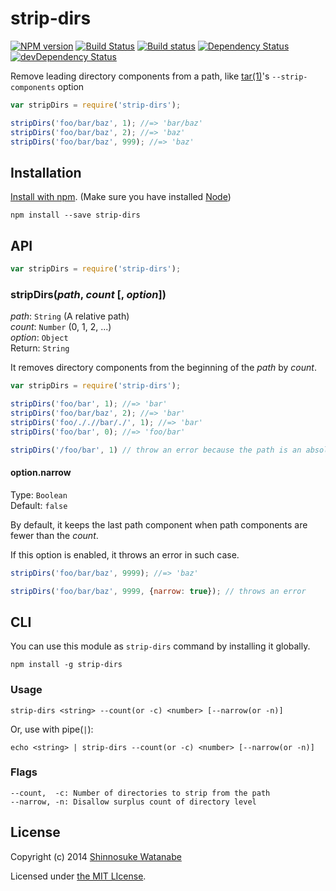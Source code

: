 # strip-dirs 

[![NPM version](https://badge.fury.io/js/strip-dirs.svg)](https://www.npmjs.org/package/strip-dirs)
[![Build Status](https://travis-ci.org/shinnn/node-strip-dirs.svg?branch=master)](https://travis-ci.org/shinnn/node-strip-dirs)
[![Build status](https://ci.appveyor.com/api/projects/status/pr5edbtg59f6xfgn)](https://ci.appveyor.com/project/ShinnosukeWatanabe/node-strip-dirs)
[![Dependency Status](https://david-dm.org/shinnn/node-strip-dirs.svg)](https://david-dm.org/shinnn/node-strip-dirs)
[![devDependency Status](https://david-dm.org/shinnn/node-strip-dirs/dev-status.svg)](https://david-dm.org/shinnn/node-strip-dirs#info=devDependencies)

Remove leading directory components from a path, like [tar(1)](http://linuxcommand.org/man_pages/tar1.html)'s `--strip-components` option

```javascript
var stripDirs = require('strip-dirs');

stripDirs('foo/bar/baz', 1); //=> 'bar/baz'
stripDirs('foo/bar/baz', 2); //=> 'baz'
stripDirs('foo/bar/baz', 999); //=> 'baz'
```

## Installation

[Install with npm](https://www.npmjs.org/doc/cli/npm-install.html). (Make sure you have installed [Node](http://nodejs.org/))

```
npm install --save strip-dirs
```

## API

```javascript
var stripDirs = require('strip-dirs');
```

### stripDirs(*path*, *count* [, *option*])

*path*: `String` (A relative path)  
*count*: `Number` (0, 1, 2, ...)  
*option*: `Object`  
Return: `String`

It removes directory components from the beginning of the *path* by *count*.

```javascript
var stripDirs = require('strip-dirs');

stripDirs('foo/bar', 1); //=> 'bar'
stripDirs('foo/bar/baz', 2); //=> 'bar'
stripDirs('foo/././/bar/./', 1); //=> 'bar'
stripDirs('foo/bar', 0); //=> 'foo/bar'

stripDirs('/foo/bar', 1) // throw an error because the path is an absolute path
```

#### option.narrow

Type: `Boolean`  
Default: `false`

By default, it keeps the last path component when path components are fewer than the *count*.

If this option is enabled, it throws an error in such case.

```javascript
stripDirs('foo/bar/baz', 9999); //=> 'baz'

stripDirs('foo/bar/baz', 9999, {narrow: true}); // throws an error
```

## CLI

You can use this module as `strip-dirs` command by installing it globally.

```
npm install -g strip-dirs
```

### Usage

```
strip-dirs <string> --count(or -c) <number> [--narrow(or -n)]
```

Or, use with pipe(`|`):

```
echo <string> | strip-dirs --count(or -c) <number> [--narrow(or -n)]
```

### Flags

```
--count,  -c: Number of directories to strip from the path
--narrow, -n: Disallow surplus count of directory level
```

## License

Copyright (c) 2014 [Shinnosuke Watanabe](https://github.com/shinnn)

Licensed under [the MIT LIcense](./LICENSE).
